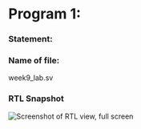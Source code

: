 # Program 1: 
### Statement: 

### Name of file:
week9_lab.sv


### RTL Snapshot
![Screenshot of RTL view, full screen]()
